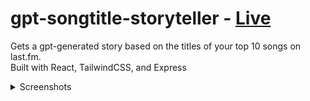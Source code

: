 
# gpt-songtitle-storyteller - [Live](https://isaiah.moe/storyteller/)

Gets a gpt-generated story based on the titles of your top 10 songs on last.fm.  
Built with React, TailwindCSS, and Express

<details>
<summary>Screenshots</summary>
<img src=https://github.com/isaiahfuller/gpt-songtitle-storyteller/assets/9921699/e663fd90-d451-40df-be40-8987eca7a264></img>
</details>
